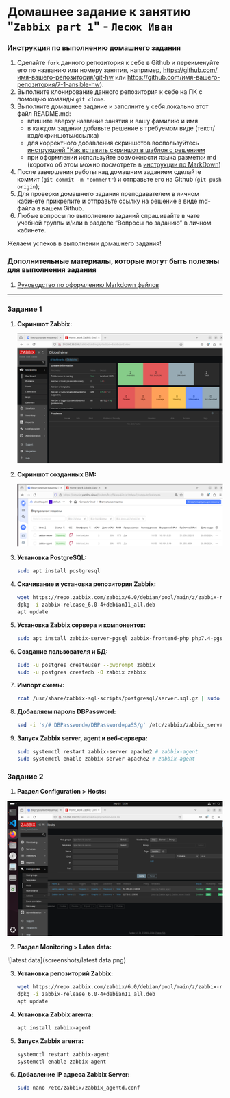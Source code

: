 # Домашнее задание к занятию "`Zabbix part 1`" - `Лесюк Иван`


### Инструкция по выполнению домашнего задания

   1. Сделайте `fork` данного репозитория к себе в Github и переименуйте его по названию или номеру занятия, например, https://github.com/имя-вашего-репозитория/git-hw или  https://github.com/имя-вашего-репозитория/7-1-ansible-hw).
   2. Выполните клонирование данного репозитория к себе на ПК с помощью команды `git clone`.
   3. Выполните домашнее задание и заполните у себя локально этот файл README.md:
      - впишите вверху название занятия и вашу фамилию и имя
      - в каждом задании добавьте решение в требуемом виде (текст/код/скриншоты/ссылка)
      - для корректного добавления скриншотов воспользуйтесь [инструкцией "Как вставить скриншот в шаблон с решением](https://github.com/netology-code/sys-pattern-homework/blob/main/screen-instruction.md)
      - при оформлении используйте возможности языка разметки md (коротко об этом можно посмотреть в [инструкции  по MarkDown](https://github.com/netology-code/sys-pattern-homework/blob/main/md-instruction.md))
   4. После завершения работы над домашним заданием сделайте коммит (`git commit -m "comment"`) и отправьте его на Github (`git push origin`);
   5. Для проверки домашнего задания преподавателем в личном кабинете прикрепите и отправьте ссылку на решение в виде md-файла в вашем Github.
   6. Любые вопросы по выполнению заданий спрашивайте в чате учебной группы и/или в разделе “Вопросы по заданию” в личном кабинете.
   
Желаем успехов в выполнении домашнего задания!
   
### Дополнительные материалы, которые могут быть полезны для выполнения задания

1. [Руководство по оформлению Markdown файлов](https://gist.github.com/Jekins/2bf2d0638163f1294637#Code)

---

### Задание 1

1. **Скриншот Zabbix:**

   ![adminka](screenshots/adminka.png)

2. **Скриншот созданных ВМ:**

   ![vm](screenshots/vm.png)

3. **Установка PostgreSQL:**

    ```bash
    sudo apt install postgresql
    ```

4. **Скачивание и установка репозитория Zabbix:**

    ```bash
    wget https://repo.zabbix.com/zabbix/6.0/debian/pool/main/z/zabbix-release/zabbixrelease_6.0-4%2Bdebian11_all.deb
    dpkg -i zabbix-release_6.0-4+debian11_all.deb
    apt update
    ```

5. **Установка Zabbix сервера и компонентов:**

    ```bash
    sudo apt install zabbix-server-pgsql zabbix-frontend-php php7.4-pgsql zabbix-apache-conf zabbix-sqlscripts nano -y
    ```

6. **Создание пользователя и БД:**

    ```bash
    sudo -u postgres createuser --pwprompt zabbix
    sudo -u postgres createdb -O zabbix zabbix
    ```

7. **Импорт схемы:**

    ```bash
    zcat /usr/share/zabbix-sql-scripts/postgresql/server.sql.gz | sudo -u zabbix psql zabbix
    ```

8. **Добавляем пароль DBPassword:**

    ```bash
    sed -i 's/# DBPassword=/DBPassword=paSS/g' /etc/zabbix/zabbix_server.conf
    ```

9. **Запуск Zabbix server, agent и веб-сервера:**

    ```bash
    sudo systemctl restart zabbix-server apache2 # zabbix-agent
    sudo systemctl enable zabbix-server apache2 # zabbix-agent
    ```



### Задание 2

1. **Раздел Configuration > Hosts:**

![hosts](screenshots/hosts.png)

2. **Раздел Monitoring > Lates data:**

![latest data](screenshots/latest data.png)

3. **Установка репозиторий Zabbix:**

    ```bash
    wget https://repo.zabbix.com/zabbix/6.0/debian/pool/main/z/zabbix-release/zabbix-release_6.0-4+debian11_all.deb
    dpkg -i zabbix-release_6.0-4+debian11_all.deb
    apt update
    ``` 

4. **Установка Zabbix агента:**

    ```bash
    apt install zabbix-agent
    ```

5. **Запуск Zabbix агента:**

    ```bash
    systemctl restart zabbix-agent
    systemctl enable zabbix-agent
    ```

6. **Добавление IP адреса Zabbix Server:**
    
    ```bash
    sudo nano /etc/zabbix/zabbix_agentd.conf
    ```
